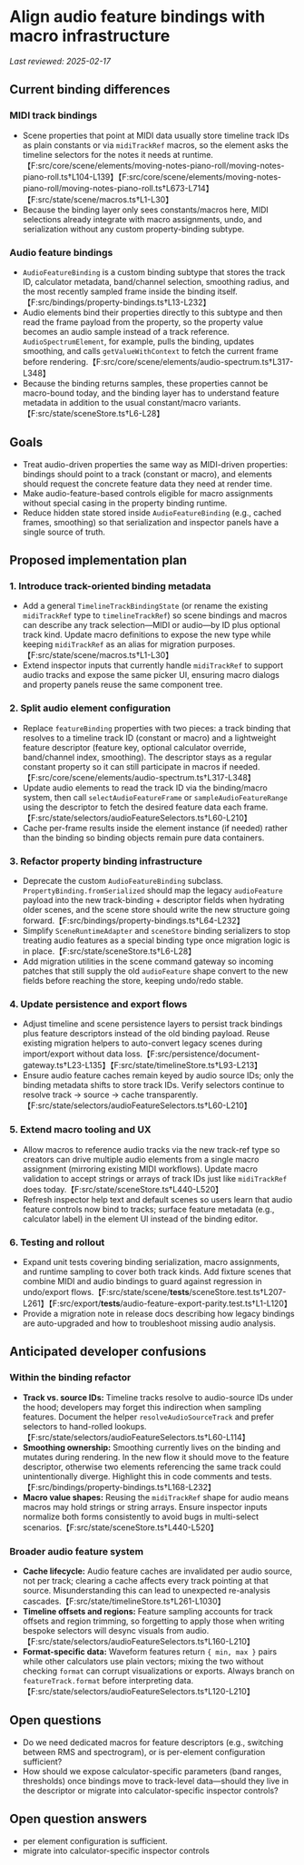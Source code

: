 # Align audio feature bindings with macro infrastructure

_Last reviewed: 2025-02-17_

## Current binding differences

### MIDI track bindings

-   Scene properties that point at MIDI data usually store timeline track IDs as plain constants or via
    `midiTrackRef` macros, so the element asks the timeline selectors for the notes it needs at
    runtime.【F:src/core/scene/elements/moving-notes-piano-roll/moving-notes-piano-roll.ts†L104-L139】【F:src/core/scene/elements/moving-notes-piano-roll/moving-notes-piano-roll.ts†L673-L714】【F:src/state/scene/macros.ts†L1-L30】
-   Because the binding layer only sees constants/macros here, MIDI selections already integrate with
    macro assignments, undo, and serialization without any custom property-binding subtype.

### Audio feature bindings

-   `AudioFeatureBinding` is a custom binding subtype that stores the track ID, calculator metadata,
    band/channel selection, smoothing radius, and the most recently sampled frame inside the binding
    itself.【F:src/bindings/property-bindings.ts†L13-L232】
-   Audio elements bind their properties directly to this subtype and then read the frame payload from
    the property, so the property value becomes an audio sample instead of a track reference.
    `AudioSpectrumElement`, for example, pulls the binding, updates smoothing, and calls
    `getValueWithContext` to fetch the current frame before rendering.【F:src/core/scene/elements/audio-spectrum.ts†L317-L348】
-   Because the binding returns samples, these properties cannot be macro-bound today, and the binding
    layer has to understand feature metadata in addition to the usual constant/macro variants.【F:src/state/sceneStore.ts†L6-L28】

## Goals

-   Treat audio-driven properties the same way as MIDI-driven properties: bindings should point to a
    track (constant or macro), and elements should request the concrete feature data they need at
    render time.
-   Make audio-feature-based controls eligible for macro assignments without special casing in the
    property binding runtime.
-   Reduce hidden state stored inside `AudioFeatureBinding` (e.g., cached frames, smoothing) so that
    serialization and inspector panels have a single source of truth.

## Proposed implementation plan

### 1. Introduce track-oriented binding metadata

-   Add a general `TimelineTrackBindingState` (or rename the existing `midiTrackRef` type to
    `timelineTrackRef`) so scene bindings and macros can describe any track selection—MIDI or audio—by
    ID plus optional track kind. Update macro definitions to expose the new type while keeping
    `midiTrackRef` as an alias for migration purposes.【F:src/state/scene/macros.ts†L1-L30】
-   Extend inspector inputs that currently handle `midiTrackRef` to support audio tracks and expose the
    same picker UI, ensuring macro dialogs and property panels reuse the same component tree.

### 2. Split audio element configuration

-   Replace `featureBinding` properties with two pieces: a track binding that resolves to a timeline
    track ID (constant or macro) and a lightweight feature descriptor (feature key, optional calculator
    override, band/channel index, smoothing). The descriptor stays as a regular constant property so it
    can still participate in macros if needed.【F:src/core/scene/elements/audio-spectrum.ts†L317-L348】
-   Update audio elements to read the track ID via the binding/macro system, then call
    `selectAudioFeatureFrame` or `sampleAudioFeatureRange` using the descriptor to fetch the desired
    feature data each frame.【F:src/state/selectors/audioFeatureSelectors.ts†L60-L210】
-   Cache per-frame results inside the element instance (if needed) rather than the binding so binding
    objects remain pure data containers.

### 3. Refactor property binding infrastructure

-   Deprecate the custom `AudioFeatureBinding` subclass. `PropertyBinding.fromSerialized` should map the
    legacy `audioFeature` payload into the new track-binding + descriptor fields when hydrating older
    scenes, and the scene store should write the new structure going forward.【F:src/bindings/property-bindings.ts†L64-L232】
-   Simplify `SceneRuntimeAdapter` and `sceneStore` binding serializers to stop treating audio features
    as a special binding type once migration logic is in place.【F:src/state/sceneStore.ts†L6-L28】
-   Add migration utilities in the scene command gateway so incoming patches that still supply the old
    `audioFeature` shape convert to the new fields before reaching the store, keeping undo/redo stable.

### 4. Update persistence and export flows

-   Adjust timeline and scene persistence layers to persist track bindings plus feature descriptors
    instead of the old binding payload. Reuse existing migration helpers to auto-convert legacy scenes
    during import/export without data loss.【F:src/persistence/document-gateway.ts†L23-L135】【F:src/state/timelineStore.ts†L93-L213】
-   Ensure audio feature caches remain keyed by audio source IDs; only the binding metadata shifts to
    store track IDs. Verify selectors continue to resolve track → source → cache transparently.【F:src/state/selectors/audioFeatureSelectors.ts†L60-L210】

### 5. Extend macro tooling and UX

-   Allow macros to reference audio tracks via the new track-ref type so creators can drive multiple
    audio elements from a single macro assignment (mirroring existing MIDI workflows). Update macro
    validation to accept strings or arrays of track IDs just like `midiTrackRef` does today.【F:src/state/sceneStore.ts†L440-L520】
-   Refresh inspector help text and default scenes so users learn that audio feature controls now bind
    to tracks; surface feature metadata (e.g., calculator label) in the element UI instead of the
    binding editor.

### 6. Testing and rollout

-   Expand unit tests covering binding serialization, macro assignments, and runtime sampling to cover
    both track kinds. Add fixture scenes that combine MIDI and audio bindings to guard against
    regression in undo/export flows.【F:src/state/scene/**tests**/sceneStore.test.ts†L207-L261】【F:src/export/**tests**/audio-feature-export-parity.test.ts†L1-L120】
-   Provide a migration note in release docs describing how legacy bindings are auto-upgraded and how
    to troubleshoot missing audio analysis.

## Anticipated developer confusions

### Within the binding refactor

-   **Track vs. source IDs:** Timeline tracks resolve to audio-source IDs under the hood; developers may
    forget this indirection when sampling features. Document the helper `resolveAudioSourceTrack` and
    prefer selectors to hand-rolled lookups.【F:src/state/selectors/audioFeatureSelectors.ts†L60-L114】
-   **Smoothing ownership:** Smoothing currently lives on the binding and mutates during rendering. In
    the new flow it should move to the feature descriptor, otherwise two elements referencing the same
    track could unintentionally diverge. Highlight this in code comments and tests.【F:src/bindings/property-bindings.ts†L168-L232】
-   **Macro value shapes:** Reusing the `midiTrackRef` shape for audio means macros may hold strings or
    string arrays. Ensure inspector inputs normalize both forms consistently to avoid bugs in
    multi-select scenarios.【F:src/state/sceneStore.ts†L440-L520】

### Broader audio feature system

-   **Cache lifecycle:** Audio feature caches are invalidated per audio source, not per track; clearing a
    cache affects every track pointing at that source. Misunderstanding this can lead to unexpected
    re-analysis cascades.【F:src/state/timelineStore.ts†L261-L1030】
-   **Timeline offsets and regions:** Feature sampling accounts for track offsets and region trimming,
    so forgetting to apply those when writing bespoke selectors will desync visuals from audio.【F:src/state/selectors/audioFeatureSelectors.ts†L160-L210】
-   **Format-specific data:** Waveform features return `{ min, max }` pairs while other calculators use
    plain vectors; mixing the two without checking `format` can corrupt visualizations or exports.
    Always branch on `featureTrack.format` before interpreting data.【F:src/state/selectors/audioFeatureSelectors.ts†L120-L210】

## Open questions

-   Do we need dedicated macros for feature descriptors (e.g., switching between RMS and spectrogram),
    or is per-element configuration sufficient?
-   How should we expose calculator-specific parameters (band ranges, thresholds) once bindings move to
    track-level data—should they live in the descriptor or migrate into calculator-specific inspector
    controls?

## Open question answers

-   per element configuration is sufficient.
-   migrate into calculator-specific inspector controls
